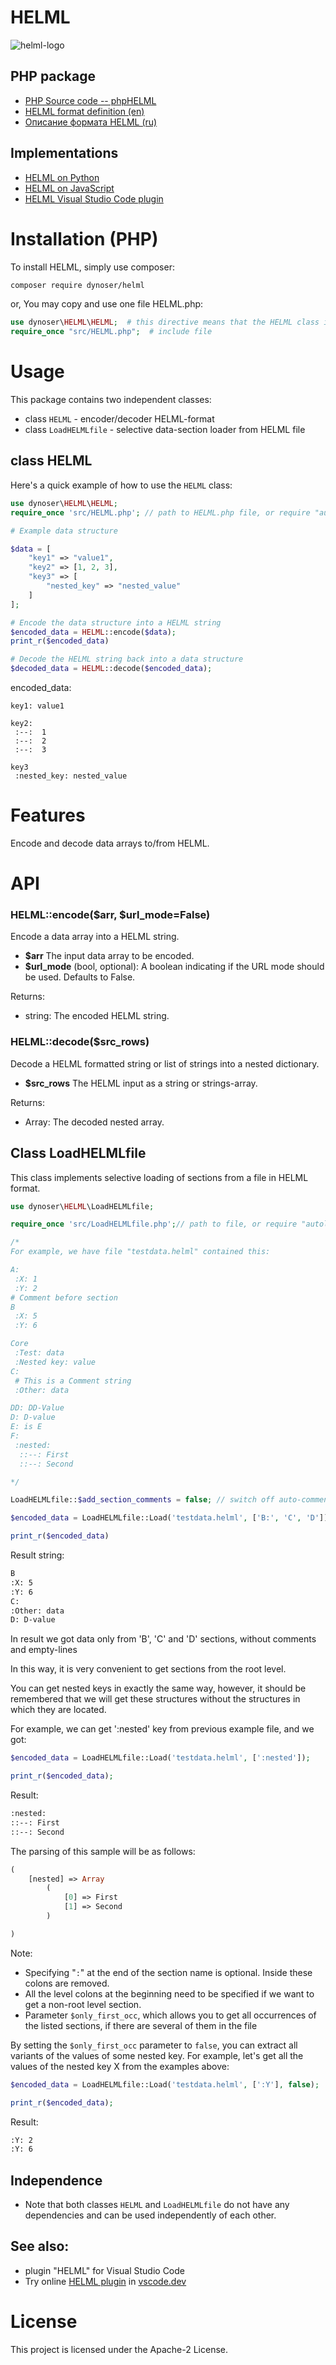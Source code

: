 # HELML

![helml-logo](https://github.com/dynoser/HELML/raw/master/logo/icon.png)

## PHP package

* [PHP Source code -- phpHELML](https://github.com/dynoser/phpHELML)
* [HELML format definition (en)](https://github.com/dynoser/HELML/blob/master/docs/README-HELML_en.md)
* [Описание формата HELML (ru)](https://github.com/dynoser/HELML/blob/master/docs/README-HELML_ru.md)

## Implementations

- [HELML on Python](https://github.com/dynoser/HELML/blob/master/Python)
- [HELML on JavaScript](https://github.com/dynoser/HELML/blob/master/JavaScript)
- [HELML Visual Studio Code plugin](https://github.com/dynoser/HELML/blob/master/helml-vscode-plugin)

# Installation (PHP)
To install HELML, simply use composer:

```bash
composer require dynoser/helml
```

or, You may copy and use one file HELML.php:

```PHP
use dynoser\HELML\HELML;  # this directive means that the HELML class is in the namespace "dynoser\HELML"
require_once "src/HELML.php";  # include file
```

# Usage

This package contains two independent classes:
 * class `HELML` - encoder/decoder HELML-format
 * class `LoadHELMLfile` - selective data-section loader from HELML file

## class HELML

Here's a quick example of how to use the `HELML` class:

```PHP
use dynoser\HELML\HELML;
require_once 'src/HELML.php'; // path to HELML.php file, or require "autoload.php"

# Example data structure

$data = [
    "key1" => "value1",
    "key2" => [1, 2, 3],
    "key3" => [
        "nested_key" => "nested_value"
    ]
];

# Encode the data structure into a HELML string
$encoded_data = HELML::encode($data);
print_r($encoded_data)

# Decode the HELML string back into a data structure
$decoded_data = HELML::decode($encoded_data);
```
encoded_data:
```console
key1: value1

key2:
 :--:  1
 :--:  2
 :--:  3

key3
 :nested_key: nested_value
```

# Features
Encode and decode data arrays to/from HELML.

# API

### **HELML::encode**($arr, $url_mode=False)

Encode a data array into a HELML string.

- **$arr** The input data array to be encoded.
- **$url_mode** (bool, optional): A boolean indicating if the URL mode should be used. Defaults to False.

Returns:

- string: The encoded HELML string.

### **HELML::decode**($src_rows)

Decode a HELML formatted string or list of strings into a nested dictionary.

- **$src_rows** The HELML input as a string or strings-array.

Returns:

- Array: The decoded nested array.


## Class LoadHELMLfile

This class implements selective loading of sections from a file in HELML format.

```PHP
use dynoser\HELML\LoadHELMLfile;

require_once 'src/LoadHELMLfile.php';// path to file, or require "autoload.php"

/*
For example, we have file "testdata.helml" contained this:

A:
 :X: 1
 :Y: 2
# Comment before section
B
 :X: 5
 :Y: 6

Core
 :Test: data
 :Nested key: value
C:
 # This is a Comment string
 :Other: data

DD: DD-Value
D: D-value
E: is E
F:
 :nested:
  ::--: First
  ::--: Second

*/

LoadHELMLfile::$add_section_comments = false; // switch off auto-comments

$encoded_data = LoadHELMLfile::Load('testdata.helml', ['B:', 'C', 'D']);

print_r($encoded_data)
```
Result string:
```sh
B
:X: 5
:Y: 6
C:
:Other: data
D: D-value
```
In result we got data only from 'B', 'C' and 'D' sections, without comments and empty-lines

In this way, it is very convenient to get sections from the root level.

You can get nested keys in exactly the same way, however, it should be remembered that
 we will get these structures without the structures in which they are located.

For example, we can get ':nested' key from previous example file, and we got:
```php
$encoded_data = LoadHELMLfile::Load('testdata.helml', [':nested']);

print_r($encoded_data);
```
Result:
```sh
:nested:
::--: First
::--: Second
```

The parsing of this sample will be as follows:
```php
(
    [nested] => Array
        (
            [0] => First
            [1] => Second
        )

)
```

Note:
 - Specifying "`:`" at the end of the section name is optional. Inside these colons are removed.
 - All the level colons at the beginning need to be specified if we want to get a non-root level section.
 - Parameter `$only_first_occ`, which allows you to get all occurrences of the listed sections, if there are several of them in the file


By setting the `$only_first_occ` parameter to `false`, you can extract all variants of the values of some nested key.
For example, let's get all the values of the nested key X from the examples above:
```php
$encoded_data = LoadHELMLfile::Load('testdata.helml', [':Y'], false);

print_r($encoded_data);
```
Result:
```sh
:Y: 2
:Y: 6
```

## Independence

 * Note that both classes `HELML` and `LoadHELMLfile` do not have any dependencies and can be used independently of each other.


## See also:
 * plugin "HELML" for Visual Studio Code
 * Try online [HELML plugin](https://marketplace.visualstudio.com/items?itemName=dynoser.helml) in [vscode.dev](https://vscode.dev)


# License
This project is licensed under the Apache-2 License.
